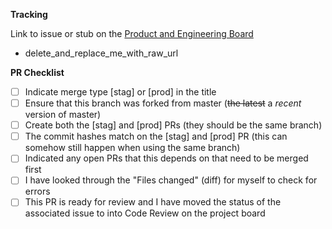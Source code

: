 **Tracking**

Link to issue or stub on the [Product and Engineering Board](https://github.com/orgs/Threshold-360/projects/4/views/1)

- delete_and_replace_me_with_raw_url

**PR Checklist**

- [ ] Indicate merge type [stag] or [prod] in the title
- [ ] Ensure that this branch was forked from master (~~the latest~~ a _recent_ version of master)
- [ ] Create both the [stag] and [prod] PRs (they should be the same branch)
- [ ] The commit hashes match on the [stag] and [prod] PR (this can somehow still happen when using the same branch)
- [ ] Indicated any open PRs that this depends on that need to be merged first
- [ ] I have looked through the "Files changed" (diff) for myself to check for errors
- [ ] This PR is ready for review and I have moved the status of the associated issue to into Code Review on the project board
